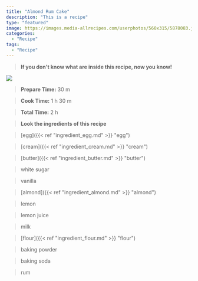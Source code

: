 ```yaml
---
title: "Almond Rum Cake"
description: "This is a recipe"
type: "featured"
image: https://images.media-allrecipes.com/userphotos/560x315/5878083.jpg
categories: 
  - "Recipe"
tags: 
  - "Recipe"
---
```



>**If you don't know what are inside this recipe, now you know!**

![](../images/Recipes-Banner.jpg)
> **Prepare Time:** 30 m


> **Cook Time:** 1 h 30 m


> **Total Time:** 2 h

> **Look the ingredients of this recipe**

> [egg]({{< ref "ingredient_egg.md" >}} "egg")

> [cream]({{< ref "ingredient_cream.md" >}} "cream")

> [butter]({{< ref "ingredient_butter.md" >}} "butter")

> white sugar

> vanilla

> [almond]({{< ref "ingredient_almond.md" >}} "almond")

> lemon

> lemon juice

> milk

> [flour]({{< ref "ingredient_flour.md" >}} "flour")

> baking powder

> baking soda

> rum

